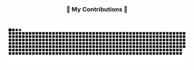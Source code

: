 <div align="center">
  <h3>🐍 My Contributions 🐍</h3>
  <br>
  <img alt="snake eating my contributions" src="https://raw.githubusercontent.com/qwntlcloud/qwntlcloud/output/github-contribution-grid-snake.svg" />
  
</div>
